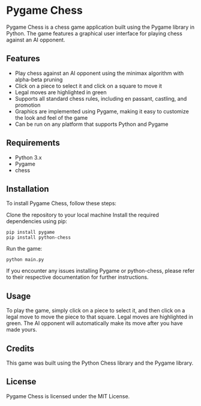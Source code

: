 # Pygame Chess
Pygame Chess is a chess game application built using the Pygame library in Python. The game features a graphical user interface for playing chess against an AI opponent.

## Features
- Play chess against an AI opponent using the minimax algorithm with alpha-beta pruning
- Click on a piece to select it and click on a square to move it
- Legal moves are highlighted in green
- Supports all standard chess rules, including en passant, castling, and promotion
- Graphics are implemented using Pygame, making it easy to customize the look and feel of the game
- Can be run on any platform that supports Python and Pygame
## Requirements
- Python 3.x
- Pygame
- chess
## Installation
To install Pygame Chess, follow these steps:

Clone the repository to your local machine
Install the required dependencies using pip:
```
pip install pygame
pip install python-chess
```
Run the game: 
```
python main.py
```
If you encounter any issues installing Pygame or python-chess, please refer to their respective documentation for further instructions.

## Usage
To play the game, simply click on a piece to select it, and then click on a legal move to move the piece to that square. Legal moves are highlighted in green. The AI opponent will automatically make its move after you have made yours.

## Credits
This game was built using the Python Chess library and the Pygame library.

## License
Pygame Chess is licensed under the MIT License.
